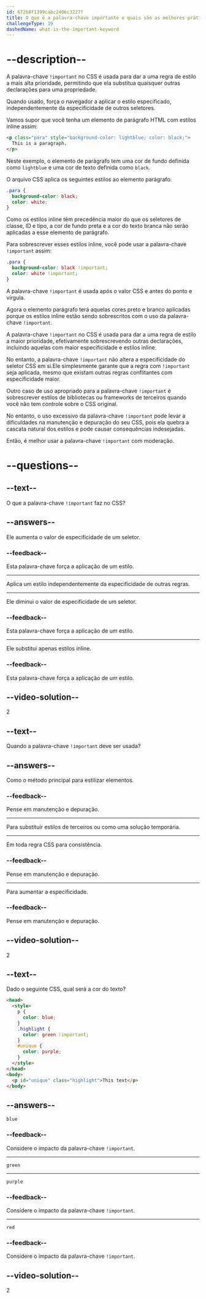 ```yaml
---
id: 672b8f1399cabc2406c3227f
title: O que é a palavra-chave importante e quais são as melhores práticas para usá-la?
challengeType: 19
dashedName: what-is-the-important-keyword
---
```


# --description--

A palavra-chave `!important` no CSS é usada para dar a uma regra de estilo a mais alta prioridade, permitindo que ela substitua quaisquer outras declarações para uma propriedade.

Quando usado, força o navegador a aplicar o estilo especificado, independentemente da especificidade de outros seletores.

Vamos supor que você tenha um elemento de parágrafo HTML com estilos inline assim:

```html
<p class="para" style="background-color: lightblue; color: black;">
  This is a paragraph.
</p>
```

Neste exemplo, o elemento de parágrafo tem uma cor de fundo definida como `lightblue` e uma cor de texto definida como `black`.

O arquivo CSS aplica os seguintes estilos ao elemento parágrafo:

```css
.para {
  background-color: black;
  color: white;
}
```

Como os estilos inline têm precedência maior do que os seletores de classe, ID e tipo, a cor de fundo preta e a cor do texto branca não serão aplicadas a esse elemento de parágrafo.

Para sobrescrever esses estilos inline, você pode usar a palavra-chave `!important` assim:

```css
.para {
  background-color: black !important;
  color: white !important;
}
```

A palavra-chave `!important` é usada após o valor CSS e antes do ponto e vírgula.

Agora o elemento parágrafo terá aquelas cores preto e branco aplicadas porque os estilos inline estão sendo sobrescritos com o uso da palavra-chave `!important`.

A palavra-chave `!important` no CSS é usada para dar a uma regra de estilo a maior prioridade, efetivamente sobrescrevendo outras declarações, incluindo aquelas com maior especificidade e estilos inline.

No entanto, a palavra-chave `!important` não altera a especificidade do seletor CSS em si.Ele simplesmente garante que a regra com `!important` seja aplicada, mesmo que existam outras regras conflitantes com especificidade maior.

Outro caso de uso apropriado para a palavra-chave `!important` é sobrescrever estilos de bibliotecas ou frameworks de terceiros quando você não tem controle sobre o CSS original.

No entanto, o uso excessivo da palavra-chave `!important` pode levar a dificuldades na manutenção e depuração do seu CSS, pois ela quebra a cascata natural dos estilos e pode causar consequências indesejadas.

Então, é melhor usar a palavra-chave `!important` com moderação.

# --questions--

## --text--

O que a palavra-chave `!important` faz no CSS?

## --answers--

Ele aumenta o valor de especificidade de um seletor.

### --feedback--

Esta palavra-chave força a aplicação de um estilo.

---

Aplica um estilo independentemente da especificidade de outras regras.

---

Ele diminui o valor de especificidade de um seletor.

### --feedback--

Esta palavra-chave força a aplicação de um estilo.

---

Ele substitui apenas estilos inline.

### --feedback--

Esta palavra-chave força a aplicação de um estilo.

## --video-solution--

2

## --text--

Quando a palavra-chave `!important` deve ser usada?

## --answers--

Como o método principal para estilizar elementos.

### --feedback--

Pense em manutenção e depuração.

---

Para substituir estilos de terceiros ou como uma solução temporária.

---

Em toda regra CSS para consistência.

### --feedback--

Pense em manutenção e depuração.

---

Para aumentar a especificidade.

### --feedback--

Pense em manutenção e depuração.

## --video-solution--

2

## --text--

Dado o seguinte CSS, qual será a cor do texto?

```html
<head>
  <style>
    p {
      color: blue;
    }
    .highlight {
      color: green !important;
    }
    #unique {
      color: purple;
    }
  </style>
</head>
<body>
  <p id="unique" class="highlight">This text</p>
</body>
```

## --answers--

`blue`

### --feedback--

Considere o impacto da palavra-chave `!important`.

---

`green`

---

`purple`

### --feedback--

Considere o impacto da palavra-chave `!important`.

---

`red`

### --feedback--

Considere o impacto da palavra-chave `!important`.

## --video-solution--

2
